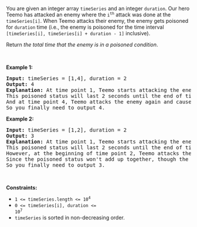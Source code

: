 You are given an integer array `` timeSeries `` and an integer `` duration ``. Our hero Teemo has attacked an enemy where the <code>i<sup>th</sup></code> attack was done at the `` timeSeries[i] ``. When Teemo attacks their enemy, the enemy gets poisoned for `` duration `` time (i.e., the enemy is poisoned for the time interval `` [timeSeries[i], timeSeries[i] + duration - 1] `` inclusive).

Return _the total time that the enemy is in a poisoned condition_.

&nbsp;

__Example 1:__

<pre>
<strong>Input:</strong> timeSeries = [1,4], duration = 2
<strong>Output:</strong> 4
<strong>Explanation:</strong> At time point 1, Teemo starts attacking the enemy and makes them be poisoned immediately. 
This poisoned status will last 2 seconds until the end of time point 2. 
And at time point 4, Teemo attacks the enemy again and causes them to be in poisoned status for another 2 seconds. 
So you finally need to output 4.
</pre>

__Example 2:__

<pre>
<strong>Input:</strong> timeSeries = [1,2], duration = 2
<strong>Output:</strong> 3
<strong>Explanation:</strong> At time point 1, Teemo starts attacking the enemy and makes them be poisoned. 
This poisoned status will last 2 seconds until the end of time point 2. 
However, at the beginning of time point 2, Teemo attacks the enemy again who is already in poisoned status. 
Since the poisoned status won't add up together, though the second poisoning attack will still work at time point 2, it will stop at the end of time point 3. 
So you finally need to output 3.
</pre>

&nbsp;

__Constraints:__

*   <code>1 &lt;= timeSeries.length &lt;= 10<sup>4</sup></code>
*   <code>0 &lt;= timeSeries[i], duration &lt;= 10<sup>7</sup></code>
*   `` timeSeries `` is sorted in non-decreasing order.